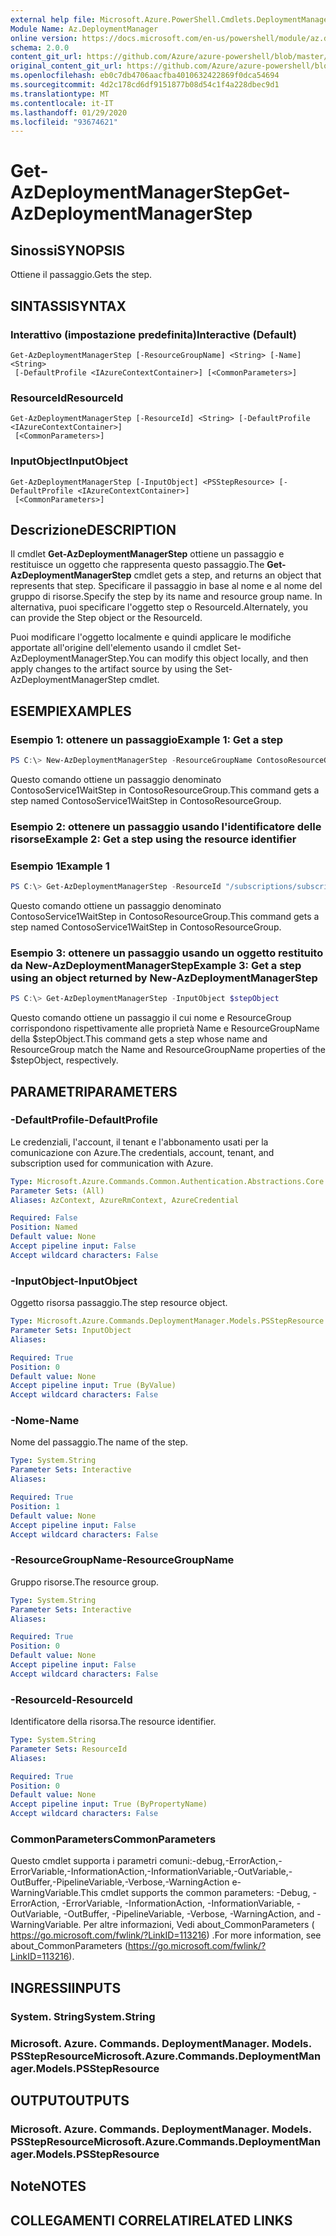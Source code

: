 ```yaml
---
external help file: Microsoft.Azure.PowerShell.Cmdlets.DeploymentManager.dll-Help.xml
Module Name: Az.DeploymentManager
online version: https://docs.microsoft.com/en-us/powershell/module/az.deploymentmanager/get-azdeploymentmanagerstep
schema: 2.0.0
content_git_url: https://github.com/Azure/azure-powershell/blob/master/src/DeploymentManager/DeploymentManager/help/Get-AzDeploymentManagerStep.md
original_content_git_url: https://github.com/Azure/azure-powershell/blob/master/src/DeploymentManager/DeploymentManager/help/Get-AzDeploymentManagerStep.md
ms.openlocfilehash: eb0c7db4706aacfba4010632422869f0dca54694
ms.sourcegitcommit: 4d2c178cd6df9151877b08d54c1f4a228dbec9d1
ms.translationtype: MT
ms.contentlocale: it-IT
ms.lasthandoff: 01/29/2020
ms.locfileid: "93674621"
---
```

# <span data-ttu-id="72a60-101">Get-AzDeploymentManagerStep</span><span class="sxs-lookup"><span data-stu-id="72a60-101">Get-AzDeploymentManagerStep</span></span>

## <span data-ttu-id="72a60-102">Sinossi</span><span class="sxs-lookup"><span data-stu-id="72a60-102">SYNOPSIS</span></span>
<span data-ttu-id="72a60-103">Ottiene il passaggio.</span><span class="sxs-lookup"><span data-stu-id="72a60-103">Gets the step.</span></span>

## <span data-ttu-id="72a60-104">SINTASSI</span><span class="sxs-lookup"><span data-stu-id="72a60-104">SYNTAX</span></span>

### <span data-ttu-id="72a60-105">Interattivo (impostazione predefinita)</span><span class="sxs-lookup"><span data-stu-id="72a60-105">Interactive (Default)</span></span>
```
Get-AzDeploymentManagerStep [-ResourceGroupName] <String> [-Name] <String>
 [-DefaultProfile <IAzureContextContainer>] [<CommonParameters>]
```

### <span data-ttu-id="72a60-106">ResourceId</span><span class="sxs-lookup"><span data-stu-id="72a60-106">ResourceId</span></span>
```
Get-AzDeploymentManagerStep [-ResourceId] <String> [-DefaultProfile <IAzureContextContainer>]
 [<CommonParameters>]
```

### <span data-ttu-id="72a60-107">InputObject</span><span class="sxs-lookup"><span data-stu-id="72a60-107">InputObject</span></span>
```
Get-AzDeploymentManagerStep [-InputObject] <PSStepResource> [-DefaultProfile <IAzureContextContainer>]
 [<CommonParameters>]
```

## <span data-ttu-id="72a60-108">Descrizione</span><span class="sxs-lookup"><span data-stu-id="72a60-108">DESCRIPTION</span></span>
<span data-ttu-id="72a60-109">Il cmdlet **Get-AzDeploymentManagerStep** ottiene un passaggio e restituisce un oggetto che rappresenta questo passaggio.</span><span class="sxs-lookup"><span data-stu-id="72a60-109">The **Get-AzDeploymentManagerStep** cmdlet gets a step, and returns an object that represents that step.</span></span>
<span data-ttu-id="72a60-110">Specificare il passaggio in base al nome e al nome del gruppo di risorse.</span><span class="sxs-lookup"><span data-stu-id="72a60-110">Specify the step by its name and resource group name.</span></span> <span data-ttu-id="72a60-111">In alternativa, puoi specificare l'oggetto step o ResourceId.</span><span class="sxs-lookup"><span data-stu-id="72a60-111">Alternately, you can provide the Step object or the ResourceId.</span></span>

<span data-ttu-id="72a60-112">Puoi modificare l'oggetto localmente e quindi applicare le modifiche apportate all'origine dell'elemento usando il cmdlet Set-AzDeploymentManagerStep.</span><span class="sxs-lookup"><span data-stu-id="72a60-112">You can modify this object locally, and then apply changes to the artifact source by using the Set-AzDeploymentManagerStep cmdlet.</span></span>

## <span data-ttu-id="72a60-113">ESEMPI</span><span class="sxs-lookup"><span data-stu-id="72a60-113">EXAMPLES</span></span>

### <span data-ttu-id="72a60-114">Esempio 1: ottenere un passaggio</span><span class="sxs-lookup"><span data-stu-id="72a60-114">Example 1: Get a step</span></span>
```powershell
PS C:\> New-AzDeploymentManagerStep -ResourceGroupName ContosoResourceGroup -Name ContosoService1WaitStep
```

<span data-ttu-id="72a60-115">Questo comando ottiene un passaggio denominato ContosoService1WaitStep in ContosoResourceGroup.</span><span class="sxs-lookup"><span data-stu-id="72a60-115">This command gets a step named ContosoService1WaitStep in ContosoResourceGroup.</span></span>

### <span data-ttu-id="72a60-116">Esempio 2: ottenere un passaggio usando l'identificatore delle risorse</span><span class="sxs-lookup"><span data-stu-id="72a60-116">Example 2: Get a step using the resource identifier</span></span>
### <span data-ttu-id="72a60-117">Esempio 1</span><span class="sxs-lookup"><span data-stu-id="72a60-117">Example 1</span></span>
```powershell
PS C:\> Get-AzDeploymentManagerStep -ResourceId "/subscriptions/subscriptionId/resourcegroups/ContosoResourceGroup/providers/Microsoft.DeploymentManager/steps/ContosoService1WaitStep"
```

<span data-ttu-id="72a60-118">Questo comando ottiene un passaggio denominato ContosoService1WaitStep in ContosoResourceGroup.</span><span class="sxs-lookup"><span data-stu-id="72a60-118">This command gets a step named ContosoService1WaitStep in ContosoResourceGroup.</span></span>

### <span data-ttu-id="72a60-119">Esempio 3: ottenere un passaggio usando un oggetto restituito da New-AzDeploymentManagerStep</span><span class="sxs-lookup"><span data-stu-id="72a60-119">Example 3: Get a step using an object returned by New-AzDeploymentManagerStep</span></span>
```powershell
PS C:\> Get-AzDeploymentManagerStep -InputObject $stepObject
```

 <span data-ttu-id="72a60-120">Questo comando ottiene un passaggio il cui nome e ResourceGroup corrispondono rispettivamente alle proprietà Name e ResourceGroupName della $stepObject.</span><span class="sxs-lookup"><span data-stu-id="72a60-120">This command gets a step whose name and ResourceGroup match the Name and ResourceGroupName properties of the $stepObject, respectively.</span></span>

## <span data-ttu-id="72a60-121">PARAMETRI</span><span class="sxs-lookup"><span data-stu-id="72a60-121">PARAMETERS</span></span>

### <span data-ttu-id="72a60-122">-DefaultProfile</span><span class="sxs-lookup"><span data-stu-id="72a60-122">-DefaultProfile</span></span>
<span data-ttu-id="72a60-123">Le credenziali, l'account, il tenant e l'abbonamento usati per la comunicazione con Azure.</span><span class="sxs-lookup"><span data-stu-id="72a60-123">The credentials, account, tenant, and subscription used for communication with Azure.</span></span>

```yaml
Type: Microsoft.Azure.Commands.Common.Authentication.Abstractions.Core.IAzureContextContainer
Parameter Sets: (All)
Aliases: AzContext, AzureRmContext, AzureCredential

Required: False
Position: Named
Default value: None
Accept pipeline input: False
Accept wildcard characters: False
```

### <span data-ttu-id="72a60-124">-InputObject</span><span class="sxs-lookup"><span data-stu-id="72a60-124">-InputObject</span></span>
<span data-ttu-id="72a60-125">Oggetto risorsa passaggio.</span><span class="sxs-lookup"><span data-stu-id="72a60-125">The step resource object.</span></span>

```yaml
Type: Microsoft.Azure.Commands.DeploymentManager.Models.PSStepResource
Parameter Sets: InputObject
Aliases:

Required: True
Position: 0
Default value: None
Accept pipeline input: True (ByValue)
Accept wildcard characters: False
```

### <span data-ttu-id="72a60-126">-Nome</span><span class="sxs-lookup"><span data-stu-id="72a60-126">-Name</span></span>
<span data-ttu-id="72a60-127">Nome del passaggio.</span><span class="sxs-lookup"><span data-stu-id="72a60-127">The name of the step.</span></span>

```yaml
Type: System.String
Parameter Sets: Interactive
Aliases:

Required: True
Position: 1
Default value: None
Accept pipeline input: False
Accept wildcard characters: False
```

### <span data-ttu-id="72a60-128">-ResourceGroupName</span><span class="sxs-lookup"><span data-stu-id="72a60-128">-ResourceGroupName</span></span>
<span data-ttu-id="72a60-129">Gruppo risorse.</span><span class="sxs-lookup"><span data-stu-id="72a60-129">The resource group.</span></span>

```yaml
Type: System.String
Parameter Sets: Interactive
Aliases:

Required: True
Position: 0
Default value: None
Accept pipeline input: False
Accept wildcard characters: False
```

### <span data-ttu-id="72a60-130">-ResourceId</span><span class="sxs-lookup"><span data-stu-id="72a60-130">-ResourceId</span></span>
<span data-ttu-id="72a60-131">Identificatore della risorsa.</span><span class="sxs-lookup"><span data-stu-id="72a60-131">The resource identifier.</span></span>

```yaml
Type: System.String
Parameter Sets: ResourceId
Aliases:

Required: True
Position: 0
Default value: None
Accept pipeline input: True (ByPropertyName)
Accept wildcard characters: False
```

### <span data-ttu-id="72a60-132">CommonParameters</span><span class="sxs-lookup"><span data-stu-id="72a60-132">CommonParameters</span></span>
<span data-ttu-id="72a60-133">Questo cmdlet supporta i parametri comuni:-debug,-ErrorAction,-ErrorVariable,-InformationAction,-InformationVariable,-OutVariable,-OutBuffer,-PipelineVariable,-Verbose,-WarningAction e-WarningVariable.</span><span class="sxs-lookup"><span data-stu-id="72a60-133">This cmdlet supports the common parameters: -Debug, -ErrorAction, -ErrorVariable, -InformationAction, -InformationVariable, -OutVariable, -OutBuffer, -PipelineVariable, -Verbose, -WarningAction, and -WarningVariable.</span></span> <span data-ttu-id="72a60-134">Per altre informazioni, Vedi about_CommonParameters ( https://go.microsoft.com/fwlink/?LinkID=113216) .</span><span class="sxs-lookup"><span data-stu-id="72a60-134">For more information, see about_CommonParameters (https://go.microsoft.com/fwlink/?LinkID=113216).</span></span>

## <span data-ttu-id="72a60-135">INGRESSI</span><span class="sxs-lookup"><span data-stu-id="72a60-135">INPUTS</span></span>

### <span data-ttu-id="72a60-136">System. String</span><span class="sxs-lookup"><span data-stu-id="72a60-136">System.String</span></span>

### <span data-ttu-id="72a60-137">Microsoft. Azure. Commands. DeploymentManager. Models. PSStepResource</span><span class="sxs-lookup"><span data-stu-id="72a60-137">Microsoft.Azure.Commands.DeploymentManager.Models.PSStepResource</span></span>

## <span data-ttu-id="72a60-138">OUTPUT</span><span class="sxs-lookup"><span data-stu-id="72a60-138">OUTPUTS</span></span>

### <span data-ttu-id="72a60-139">Microsoft. Azure. Commands. DeploymentManager. Models. PSStepResource</span><span class="sxs-lookup"><span data-stu-id="72a60-139">Microsoft.Azure.Commands.DeploymentManager.Models.PSStepResource</span></span>

## <span data-ttu-id="72a60-140">Note</span><span class="sxs-lookup"><span data-stu-id="72a60-140">NOTES</span></span>

## <span data-ttu-id="72a60-141">COLLEGAMENTI CORRELATI</span><span class="sxs-lookup"><span data-stu-id="72a60-141">RELATED LINKS</span></span>
